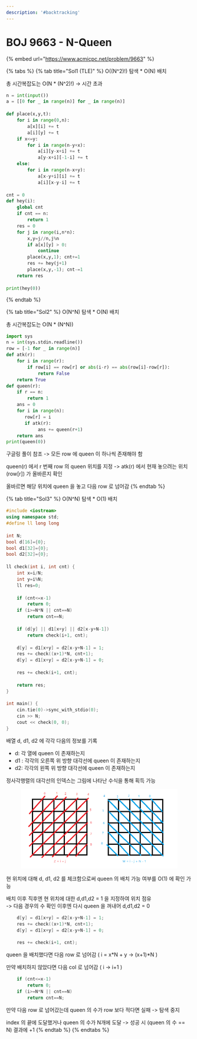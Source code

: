```yaml
---
description: '#backtracking'
---
```


# BOJ 9663 - N-Queen

{% embed url="https://www.acmicpc.net/problem/9663" %}

{% tabs %}
{% tab title="Sol1 (TLE)" %}
O((N^2)!) 탐색 \* O(N) 배치

총 시간복잡도는 O(N \* (N^2)!) -> 시간 초과

```python
n = int(input())
a = [[0 for _ in range(n)] for _ in range(n)]

def place(x,y,t):
    for i in range(0,n):
        a[x][i] += t
        a[i][y] += t
    if x<=y:
        for i in range(n-y+x):
            a[i][y-x+i] += t
            a[y-x+i][-1-i] += t
    else:
        for i in range(n-x+y):
            a[x-y+i][i] += t
            a[i][x-y-i] += t

cnt = 0
def hey(i):
    global cnt
    if cnt == n:
        return 1
    res = 0
    for j in range(i,n*n):
        x,y=j//n,j%n
        if a[x][y] > 0:
            continue
        place(x,y,1); cnt+=1
        res += hey(j+1)
        place(x,y,-1); cnt-=1
    return res

print(hey(0))
```
{% endtab %}

{% tab title="Sol2" %}
O(N^N) 탐색 \* O(N) 배치

총 시간복잡도는 O(N \* (N^N))&#x20;

```python
import sys
n = int(sys.stdin.readline())
row = [-1 for _ in range(n)]
def atk(r):
    for i in range(r):
        if row[i] == row[r] or abs(i-r) == abs(row[i]-row[r]):
            return False
    return True
def queen(r):
    if r == n:
        return 1
    ans = 0
    for i in range(n):
       row[r] = i
       if atk(r):
            ans += queen(r+1)
    return ans
print(queen(0))
```

구글링 풀이 참조 -> 모든 row 에 queen 이 하나씩 존재해야 함

queen(r) 에서 r 번째 row 의 queen 위치를 지정 -> atk(r) 에서 현재 놓으려는 위치 (row\[r]) 가 올바른지 확인

올바르면 해당 위치에 queen 을 놓고 다음 row 로 넘어감
{% endtab %}

{% tab title="Sol3" %}
O(N^N) 탐색 \* O(1) 배치

```cpp
#include <iostream>
using namespace std;
#define ll long long

int N;
bool d[16]={0};
bool d1[32]={0};
bool d2[32]={0};

ll check(int i, int cnt) {
    int x=i/N;
    int y=i%N;
    ll res=0;
    
    if (cnt<=x-1)
    	return 0;
    if (i>=N*N || cnt==N)
        return cnt==N;
    
    if (d[y] || d1[x+y] || d2[x-y+N-1])
        return check(i+1, cnt);
    
    d[y] = d1[x+y] = d2[x-y+N-1] = 1;
    res += check((x+1)*N, cnt+1);
    d[y] = d1[x+y] = d2[x-y+N-1] = 0; 
    
    res += check(i+1, cnt);
    
    return res;
}

int main() {
    cin.tie(0)->sync_with_stdio(0);
    cin >> N;
    cout << check(0, 0);
}
```

배열 d, d1, d2 에 각각 다음의 정보를 기록

* d: 각 열에 queen 이 존재하는지
* d1 : 각각의 오른쪽 위 방향 대각선에 queen 이 존재하는지
* d2: 각각의 왼쪽 위 방향 대각선에 queen 이 존재하는지

정사각행렬의 대각선의 인덱스는 그림에 나타난 수식을 통해 획득 가능

<figure><img src="../.gitbook/assets/image (22).png" alt=""><figcaption></figcaption></figure>

현 위치에 대해 d, d1, d2 를 체크함으로써 queen 의 배치 가능 여부를 O(1) 에 확인 가능

배치 이후 직후엔 현 위치에 대한 d,d1,d2 = 1 을 지정하여 위치 점유 \
\-> 다음 경우의 수 확인 이후엔 다시 queen 을 꺼내어 d,d1,d2 = 0&#x20;

```cpp
    d[y] = d1[x+y] = d2[x-y+N-1] = 1;
    res += check((x+1)*N, cnt+1);
    d[y] = d1[x+y] = d2[x-y+N-1] = 0; 
    
    res += check(i+1, cnt);
```

queen 을 배치했다면 다음 row 로 넘어감 ( i = x\*N + y -> (x+1)\*N )

만약 배치하지 않았다면 다음 col 로 넘어감 ( i -> i+1 )

```cpp
    if (cnt<=x-1)
    	return 0;
    if (i>=N*N || cnt==N)
        return cnt==N;
```

만약 다음 row 로 넘어갔는데 queen 의 수가 row 보다 적다면 실패 -> 탐색 중지

index 의 끝에 도달했거나 queen 의 수가 N개에 도달 -> 성공 시 (queen 의 수 == N) 결과에 +1
{% endtab %}
{% endtabs %}





